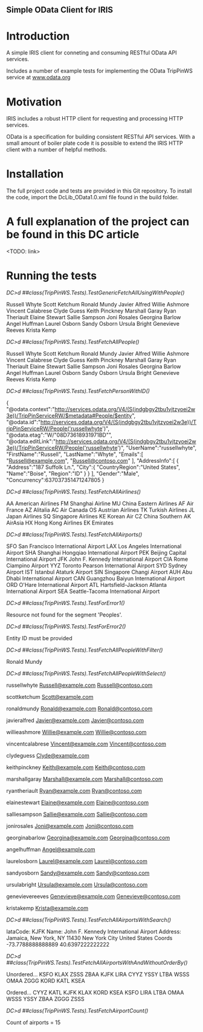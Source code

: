 ## Simple OData Client for IRIS

# Introduction

A simple IRIS client for conneting and consuming RESTful OData API services.

Includes a number of example tests for implementing the OData TripPinWS service at www.odata.org

# Motivation

IRIS includes a robust HTTP client for requesting and processing HTTP services.

OData is a specification for building consistent RESTful API services. With a small amount of boiler plate code it is possible to extend the IRIS HTTP client with a number of helpful methods.

# Installation

The full project code and tests are provided in this Git repository. To install the code, import the DcLib_OData1.0.xml file found in the build folder.

# A full explanation of the project can be found in this DC article

<TODO: link>

# Running the tests

*DC>d ##class(TripPinWS.Tests).TestGenericFetchAllUsingWithPeople()*
 
Russell Whyte
Scott Ketchum
Ronald Mundy
Javier Alfred
Willie Ashmore
Vincent Calabrese
Clyde Guess
Keith Pinckney
Marshall Garay
Ryan Theriault
Elaine Stewart
Sallie Sampson
Joni Rosales
Georgina Barlow
Angel Huffman
Laurel Osborn
Sandy Osborn
Ursula Bright
Genevieve Reeves
Krista Kemp

 
*DC>d ##class(TripPinWS.Tests).TestFetchAllPeople()*
 
Russell Whyte
Scott Ketchum
Ronald Mundy
Javier Alfred
Willie Ashmore
Vincent Calabrese
Clyde Guess
Keith Pinckney
Marshall Garay
Ryan Theriault
Elaine Stewart
Sallie Sampson
Joni Rosales
Georgina Barlow
Angel Huffman
Laurel Osborn
Sandy Osborn
Ursula Bright
Genevieve Reeves
Krista Kemp

 
*DC>d ##class(TripPinWS.Tests).TestFetchPersonWithID()*

{
  "@odata.context":"http://services.odata.org/V4/(S(jndgbgy2tbu1vjtzyoei2w3e))/TripPinServiceRW/$metadata#People/$entity",
  "@odata.id":"http://services.odata.org/V4/(S(jndgbgy2tbu1vjtzyoei2w3e))/TripPinServiceRW/People('russellwhyte')",
  "@odata.etag":"W/\"08D73618931971BD\"",
  "@odata.editLink":"http://services.odata.org/V4/(S(jndgbgy2tbu1vjtzyoei2w3e))/TripPinServiceRW/People('russellwhyte')",
  "UserName":"russellwhyte",
  "FirstName":"Russell",
  "LastName":"Whyte",
  "Emails":[
    "Russell@example.com",
    "Russell@contoso.com"
  ],
  "AddressInfo":[
    {
      "Address":"187 Suffolk Ln.",
      "City":{
        "CountryRegion":"United States",
        "Name":"Boise",
        "Region":"ID"
      }
    }
  ],
  "Gender":"Male",
  "Concurrency":637037351471247805
}


*DC>d ##class(TripPinWS.Tests).TestFetchAllAirlines()*
 
AA American Airlines
FM Shanghai Airline
MU China Eastern Airlines
AF Air France
AZ Alitalia
AC Air Canada
OS Austrian Airlines
TK Turkish Airlines
JL Japan Airlines
SQ Singapore Airlines
KE Korean Air
CZ China Southern
AK AirAsia
HX Hong Kong Airlines
EK Emirates

 
*DC>d ##class(TripPinWS.Tests).TestFetchAllAirports()*
 
SFO San Francisco International Airport
LAX Los Angeles International Airport
SHA Shanghai Hongqiao International Airport
PEK Beijing Capital International Airport
JFK John F. Kennedy International Airport
CIA Rome Ciampino Airport
YYZ Toronto Pearson International Airport
SYD Sydney Airport
IST Istanbul Ataturk Airport
SIN Singapore Changi Airport
AUH Abu Dhabi International Airport
CAN Guangzhou Baiyun International Airport
ORD O'Hare International Airport
ATL Hartsfield-Jackson Atlanta International Airport
SEA Seattle-Tacoma International Airport

 
*DC>d ##class(TripPinWS.Tests).TestForError1()*
 
Resource not found for the segment 'Peoples'.

 
*DC>d ##class(TripPinWS.Tests).TestForError2()*
 
Entity ID must be provided
 
 
*DC>d ##class(TripPinWS.Tests).TestFetchAllPeopleWithFilter()*
 
Ronald Mundy

 
*DC>d ##class(TripPinWS.Tests).TestFetchAllPeopleWithSelect()*

russellwhyte
  Russell@example.com
  Russell@contoso.com
 
scottketchum
  Scott@example.com
 
ronaldmundy
  Ronald@example.com
  Ronald@contoso.com
 
javieralfred
  Javier@example.com
  Javier@contoso.com
 
willieashmore
  Willie@example.com
  Willie@contoso.com
 
vincentcalabrese
  Vincent@example.com
  Vincent@contoso.com
 
clydeguess
  Clyde@example.com
 
keithpinckney
  Keith@example.com
  Keith@contoso.com
 
marshallgaray
  Marshall@example.com
  Marshall@contoso.com
 
ryantheriault
  Ryan@example.com
  Ryan@contoso.com
 
elainestewart
  Elaine@example.com
  Elaine@contoso.com
 
salliesampson
  Sallie@example.com
  Sallie@contoso.com
 
jonirosales
  Joni@example.com
  Joni@contoso.com
 
georginabarlow
  Georgina@example.com
  Georgina@contoso.com
 
angelhuffman
  Angel@example.com
 
laurelosborn
  Laurel@example.com
  Laurel@contoso.com
 
sandyosborn
  Sandy@example.com
  Sandy@contoso.com
 
ursulabright
  Ursula@example.com
  Ursula@contoso.com
 
genevievereeves
  Genevieve@example.com
  Genevieve@contoso.com
 
kristakemp
  Krista@example.com

 
*DC>d ##class(TripPinWS.Tests).TestFetchAllAirportsWithSearch()*
 
IataCode: KJFK
Name:     John F. Kennedy International Airport
Address:  Jamaica, New York, NY 11430
          New York City
          United States
Coords    -73.7788888888889
          40.6397222222222

 
*DC>d ##class(TripPinWS.Tests).TestFetchAllAirportsWithAndWithoutOrderBy()*
  
Unordered...
KSFO
KLAX
ZSSS
ZBAA
KJFK
LIRA
CYYZ
YSSY
LTBA
WSSS
OMAA
ZGGG
KORD
KATL
KSEA
 
Ordered...
CYYZ
KATL
KJFK
KLAX
KORD
KSEA
KSFO
LIRA
LTBA
OMAA
WSSS
YSSY
ZBAA
ZGGG
ZSSS

 
*DC>d ##class(TripPinWS.Tests).TestFetchAirportCount()*

Count of airports = 15

